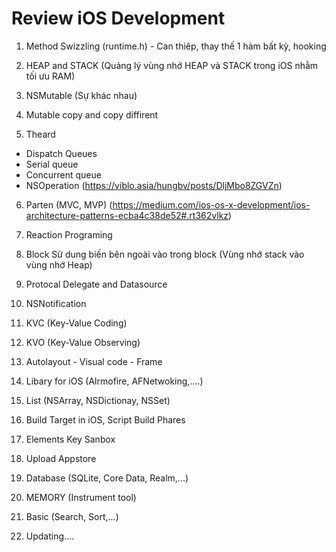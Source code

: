 
# Review iOS Development 

1. Method Swizzling (runtime.h) - Can thiêp, thay thế 1 hàm bất kỳ, hooking 


2. HEAP and STACK  (Quảng lý vùng nhớ HEAP và STACK trong iOS nhằm tối ưu RAM)


3. NSMutable (Sự khác nhau)


4. Mutable copy and copy diffirent


5. Theard 
  - Dispatch Queues
  - Serial queue
  - Concurrent queue
  - NSOperation
  (https://viblo.asia/hungbv/posts/DljMbo8ZGVZn)


6. Parten (MVC, MVP)
  (https://medium.com/ios-os-x-development/ios-architecture-patterns-ecba4c38de52#.rt362vlkz)


7. Reaction Programing


8. Block 
  Sử dung biến bên ngoài vào trong block (Vùng nhớ stack vào vùng nhớ Heap)
  
  
9. Protocal Delegate and Datasource


10. NSNotification 


11. KVC (Key-Value Coding)


12. KVO (Key-Value Observing)


13. Autolayout - Visual code - Frame 


14. Libary for iOS (Alrmofire, AFNetwoking,....)


15. List (NSArray, NSDictionay, NSSet)


16. Build Target in iOS, Script Build Phares


17. Elements Key Sanbox


18. Upload Appstore


19. Database (SQLite, Core Data, Realm,...)


20. MEMORY (Instrument tool)


21. Basic (Search, Sort,...)


22. Updating....

